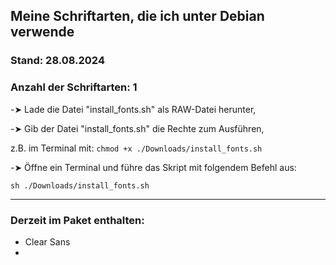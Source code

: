 ## Meine Schriftarten, die ich unter Debian verwende  
  
### Stand: 28.08.2024  
### Anzahl der Schriftarten: 1  

  
-➤ Lade die Datei "install_fonts.sh" als RAW-Datei herunter,  
  
-➤ Gib der Datei "install_fonts.sh" die Rechte zum Ausführen,  

   z.B. im Terminal mit: ```chmod +x ./Downloads/install_fonts.sh```
  
-➤ Öffne ein Terminal und führe das Skript mit folgendem Befehl aus:  
  
```sh ./Downloads/install_fonts.sh```  

  -------------------------------------------------------------------------------------------

### Derzeit im Paket enthalten:  
  
- Clear Sans
- 
